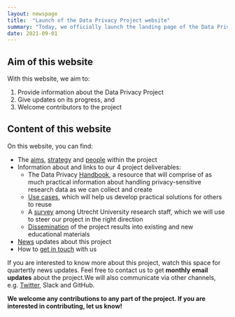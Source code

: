 ```yaml
---
layout: newspage
title:  "Launch of the Data Privacy Project website"
summary: "Today, we officially launch the landing page of the Data Privacy Project. Welcome! 🎉"
date: 2021-09-01
---
```


## Aim of this website
With this website, we aim to:
1. Provide information about the Data Privacy Project
2. Give updates on its progress, and
3. Welcome contributors to the project

## Content of this website
On this website, you can find:
- The [aims](../about/project-description), [strategy](../about/project-plan) and [people](../about/people) within the project
- Information about and links to our 4 project deliverables:
  - The Data Privacy [Handbook](../handbook), a resource that will comprise of as much practical information about handling privacy-sensitive research data as we can collect and create
  - [Use cases](../use-cases), which will help us develop practical solutions for others to reuse
  - A [survey](../survey) among Utrecht University research staff, which we will use to steer our project in the right direction
  - [Dissemination](../outreach) of the project results into existing and new educational materials
- [News](news) updates about this project
- How to [get in touch](../contact) with us

If you are interested to know more about this project, watch this space for quartertly news updates. Feel free to contact us to get **monthly email updates** about the project.We will also communicate via other channels, e.g. [Twitter](https://twitter.com/RDMsupportUU), Slack and GitHub.

**We welcome any contributions to any part of the project. If you are interested in contributing, let us know!**

